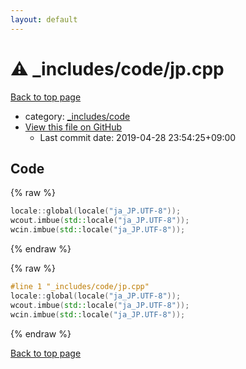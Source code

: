 ```yaml
---
layout: default
---
```


<!-- mathjax config similar to math.stackexchange -->
<script type="text/javascript" async
  src="https://cdnjs.cloudflare.com/ajax/libs/mathjax/2.7.5/MathJax.js?config=TeX-MML-AM_CHTML">
</script>
<script type="text/x-mathjax-config">
  MathJax.Hub.Config({
    TeX: { equationNumbers: { autoNumber: "AMS" }},
    tex2jax: {
      inlineMath: [ ['$','$'] ],
      processEscapes: true
    },
    "HTML-CSS": { matchFontHeight: false },
    displayAlign: "left",
    displayIndent: "2em"
  });
</script>

<script type="text/javascript" src="https://cdnjs.cloudflare.com/ajax/libs/jquery/3.4.1/jquery.min.js"></script>
<script src="https://cdn.jsdelivr.net/npm/jquery-balloon-js@1.1.2/jquery.balloon.min.js" integrity="sha256-ZEYs9VrgAeNuPvs15E39OsyOJaIkXEEt10fzxJ20+2I=" crossorigin="anonymous"></script>
<script type="text/javascript" src="../../../assets/js/copy-button.js"></script>
<link rel="stylesheet" href="../../../assets/css/copy-button.css" />


# :warning: _includes/code/jp.cpp

<a href="../../../index.html">Back to top page</a>

* category: <a href="../../../index.html#b46effe2a00fceb0770301fd2a31d561">_includes/code</a>
* <a href="{{ site.github.repository_url }}/blob/master/_includes/code/jp.cpp">View this file on GitHub</a>
    - Last commit date: 2019-04-28 23:54:25+09:00




## Code

<a id="unbundled"></a>
{% raw %}
```cpp
locale::global(locale("ja_JP.UTF-8"));
wcout.imbue(std::locale("ja_JP.UTF-8"));
wcin.imbue(std::locale("ja_JP.UTF-8"));
```
{% endraw %}

<a id="bundled"></a>
{% raw %}
```cpp
#line 1 "_includes/code/jp.cpp"
locale::global(locale("ja_JP.UTF-8"));
wcout.imbue(std::locale("ja_JP.UTF-8"));
wcin.imbue(std::locale("ja_JP.UTF-8"));

```
{% endraw %}

<a href="../../../index.html">Back to top page</a>

